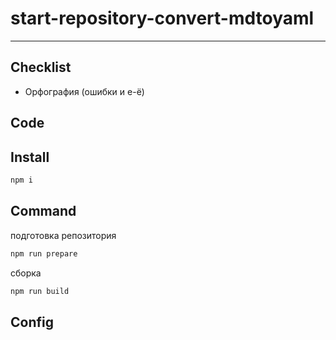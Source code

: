 # start-repository-convert-mdtoyaml

---

## Checklist

- Орфография (ошибки и е-ё)

## Code

## Install

```sh
npm i
```

## Command

подготовка репозитория

```sh
npm run prepare
```

сборка

```sh
npm run build
```

## Config
